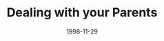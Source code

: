 ---
layout: message
category: message
series: "Home for the Holidays"
title: "Dealing with your Parents"
date: 1998-11-29
audio-description: "The holidays can be tough on family and friends. Here's a primer on relationships that we can use every day of the year. "
audio: ""
audio-title: "Dealing with your Parents"
audio-duration: ":"
---